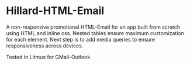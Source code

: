 # Hillard-HTML-Email 
A non-responsive promotional HTML-Email for an app built from scratch using HTML and inline css. 
Nested tables ensure maximum customization for each element. Next step is to add media queries to ensure responsiveness across devices. 

Tested in Litmus for GMail-Outlook
